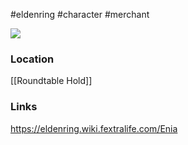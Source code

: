 #eldenring #character #merchant 

![](https://eldenring.wiki.fextralife.com/file/Elden-Ring/enia-npc-elden-ring-wiki-guide.jpg)
### Location
[[Roundtable Hold]]
### Links
https://eldenring.wiki.fextralife.com/Enia